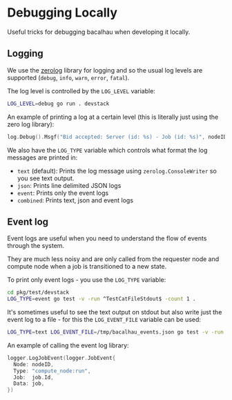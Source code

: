 # Debugging Locally

Useful tricks for debugging bacalhau when developing it locally.

## Logging

We use the [zerolog](https://github.com/rs/zerolog) library for logging and so the usual log levels are supported (`debug`, `info`, `warn`, `error`, `fatal`).

The log level is controlled by the `LOG_LEVEL` variable:

```bash
LOG_LEVEL=debug go run . devstack
```

An example of printing a log at a certain level (this is literally just using the zero log library):

```go
log.Debug().Msgf("Bid accepted: Server (id: %s) - Job (id: %s)", nodeID, job.Id)
```

We also have the `LOG_TYPE` variable which controls what format the log messages are printed in:

 * `text` (default): Prints the log message using `zerolog.ConsoleWriter` so you see text output.
 * `json`: Prints line delimited JSON logs
 * `event`: Prints only the event logs
 * `combined`: Prints text, json and event logs

## Event log

Event logs are useful when you need to understand the flow of events through the system.

They are much less noisy and are only called from the requester node and compute node when a job is transitioned to a new state.

To print only event logs - you use the `LOG_TYPE` variable:

```bash
cd pkg/test/devstack
LOG_TYPE=event go test -v -run ^TestCatFileStdout$ -count 1 .
```

It's sometimes useful to see the text output on stdout but also write just the event log to a file - for this the `LOG_EVENT_FILE` variable can be used:

```bash
LOG_TYPE=text LOG_EVENT_FILE=/tmp/bacalhau_events.json go test -v -run ^TestCatFileStdout$ -count 1 .
```

An example of calling the event log library:

```go
logger.LogJobEvent(logger.JobEvent{
  Node: nodeID,
  Type: "compute_node:run",
  Job:  job.Id,
  Data: job,
})
```
